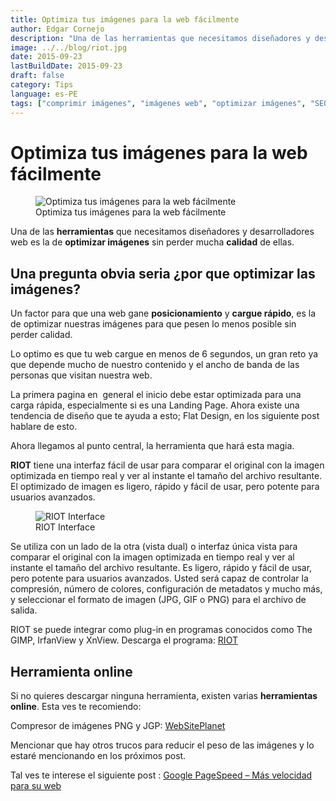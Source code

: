 ```yaml
---
title: Optimiza tus imágenes para la web fácilmente
author: Edgar Cornejo
description: "Una de las herramientas que necesitamos diseñadores y desarrolladores web es la de optimizar imágenes sin perder mucha calidad de ellas. Una pregunta obvia seria por que optimizar las imágenes. Un factor para que una web gane posicionamiento y cargue rápido, es la de optimizar nuestras imágenes para que pesen lo menos posible sin perder calidad."
image: ../../blog/riot.jpg
date: 2015-09-23
lastBuildDate: 2015-09-23
draft: false
category: Tips
language: es-PE
tags: ["comprimir imágenes", "imágenes web", "optimizar imágenes", "SEO", "web"]
---
```


# Optimiza tus imágenes para la web fácilmente

<figure>
  <img src="../../blog/riot.jpg" alt="Optimiza tus imágenes para la web fácilmente"/>
  <figcaption>Optimiza tus imágenes para la web fácilmente</figcaption>
</figure>

Una de las **herramientas** que necesitamos diseñadores y desarrolladores web es la de **optimizar imágenes** sin perder mucha **calidad** de ellas.

## Una pregunta obvia seria ¿por que optimizar las imágenes?

Un factor para que una web gane **posicionamiento** y **cargue rápido**, es la de optimizar nuestras imágenes para que pesen lo menos posible sin perder calidad.

Lo optimo es que tu web cargue en menos de 6 segundos, un gran reto ya que depende mucho de nuestro contenido y el ancho de banda de las personas que visitan nuestra web.

La primera pagina en  general el inicio debe estar optimizada para una carga rápida, especialmente si es una Landing Page. Ahora existe una tendencia de diseño que te ayuda a esto; Flat Design, en los siguiente post hablare de esto.

Ahora llegamos al punto central, la herramienta que hará esta magia.

**RIOT** tiene una interfaz fácil de usar para comparar el original con la imagen optimizada en tiempo real y ver al instante el tamaño del archivo resultante. El optimizado de imagen es ligero, rápido y fácil de usar, pero potente para usuarios avanzados.

<figure>
  <img src="../../blog/riot-interface.jpg" alt="RIOT Interface"/>
  <figcaption>RIOT Interface</figcaption>
</figure>

Se utiliza con un lado de la otra (vista dual) o interfaz única vista para comparar el original con la imagen optimizada en tiempo real y ver al instante el tamaño del archivo resultante. Es ligero, rápido y fácil de usar, pero potente para usuarios avanzados. Usted será capaz de controlar la compresión, número de colores, configuración de metadatos y mucho más, y seleccionar el formato de imagen (JPG, GIF o PNG) para el archivo de salida.

RIOT se puede integrar como plug-in en programas conocidos como The GIMP, IrfanView y XnView.
Descarga el programa: <a href="http://luci.criosweb.ro/riot/" title="RIOT" target="_blank">RIOT</a>

## Herramienta online

Si no quieres descargar ninguna herramienta, existen varias **herramientas online**. Esta ves te recomiendo:

Compresor de imágenes PNG y JGP: <a href="https://www.websiteplanet.com/es/webtools/imagecompressor/" title="WebSitePlanet" target="_blank">WebSitePlanet</a>

Mencionar que hay otros trucos para reducir el peso de las imágenes y lo estaré mencionando en los próximos post.

Tal ves te interese el siguiente post : [Google PageSpeed – Más velocidad para su web](google-pagespeed "Google PageSpeed – Más velocidad para su web")
